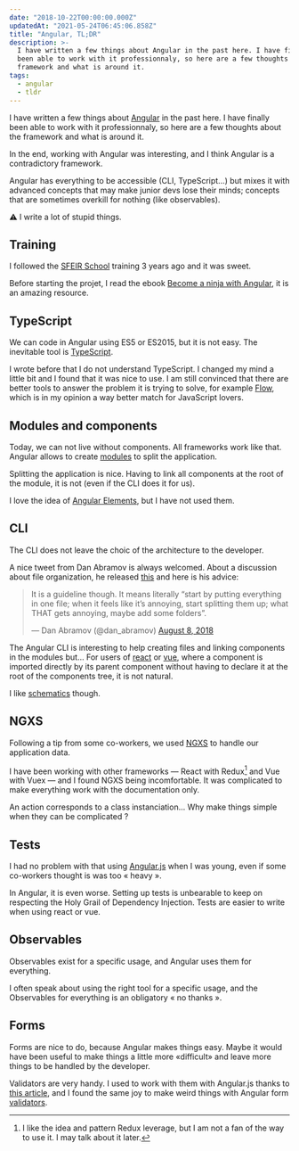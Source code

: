 ```yaml
---
date: "2018-10-22T00:00:00.000Z"
updatedAt: "2021-05-24T06:45:06.858Z"
title: "Angular, TL;DR"
description: >-
  I have written a few things about Angular in the past here. I have finally
  been able to work with it professionnaly, so here are a few thoughts about the
  framework and what is around it.
tags:
  - angular
  - tldr
---
```


I have written a few things about [Angular](https://angular.io/) in the past here. I have finally been able to work with it professionnaly, so here are a few thoughts about the framework and what is around it.

In the end, working with Angular was interesting, and I think Angular is a contradictory framework.

Angular has everything to be accessible (CLI, TypeScript...) but mixes it with advanced concepts that may make junior devs lose their minds; concepts that are sometimes overkill for nothing (like observables).

⚠️ I write a lot of stupid things.

## Training

I followed the [SFEIR School](https://sfeir.com/formation/school/) training 3 years ago and it was sweet.

Before starting the projet, I read the ebook [Become a ninja with Angular](https://books.ninja-squad.com/angular), it is an amazing resource.

## TypeScript

We can code in Angular using ES5 or ES2015, but it is not easy. The inevitable tool is [TypeScript](http://www.typescriptlang.org/).

I wrote before that I do not understand TypeScript. I changed my mind a little bit and I found that it was nice to use. I am still convinced that there are better tools to answer the problem it is trying to solve, for example [Flow](https://flow.org/), which is in my opinion a way better match for JavaScript lovers.

## Modules and components

Today, we can not live without components. All frameworks work like that. Angular allows to create [modules](https://angular.io/guide/ngmodules) to split the application.

Splitting the application is nice. Having to link all components at the root of the module, it is not (even if the CLI does it for us).

I love the idea of [Angular Elements](https://angular.io/guide/elements), but I have not used them.

## CLI

The CLI does not leave the choic of the architecture to the developer.

A nice tweet from Dan Abramov is always welcomed. About a discussion about file organization, he released [this](http://react-file-structure.surge.sh/) and here is his advice:

<blockquote class="twitter-tweet" data-conversation="none" data-dnt="true"><p lang="en" dir="ltr">It is a guideline though. It means literally “start by putting everything in one file; when it feels like it’s annoying, start splitting them up; what THAT gets annoying, maybe add some folders”.</p>&mdash; Dan Abramov (@dan_abramov) <a href="https://twitter.com/dan_abramov/status/1027248875072114689?ref_src=twsrc%5Etfw">August 8, 2018</a></blockquote>

The Angular CLI is interesting to help creating files and linking components in the modules but... For users of [react](https://reactjs.org/) or [vue](https://vuejs.org/), where a component is imported directly by its parent component without having to declare it at the root of the components tree, it is not natural.

I like [schematics](https://blog.angular.io/schematics-an-introduction-dc1dfbc2a2b2) though.

## NGXS

Following a tip from some co-workers, we used [NGXS](https://ngxs.gitbook.io/ngxs) to handle our application data.

I have been working with other frameworks &mdash; React with Redux[^1] and Vue with Vuex &mdash; and I found NGXS being incomfortable. It was complicated to make everything work with the documentation only.

An action corresponds to a class instanciation... Why make things simple when they can be complicated ?

[^1]: I like the idea and pattern Redux leverage, but I am not a fan of the way to use it. I may talk about it later.

## Tests

I had no problem with that using [Angular.js](https://angularjs.org/) when I was young, even if some co-workers thought is was too « heavy ».

In Angular, it is even worse. Setting up tests is unbearable to keep on respecting the Holy Grail of Dependency Injection. Tests are easier to write when using react or vue.

## Observables

Observables exist for a specific usage, and Angular uses them for everything.

I often speak about using the right tool for a specific usage, and the Observables for everything is an obligatory « no thanks ».

## Forms

Forms are nice to do, because Angular makes things easy. Maybe it would have been useful to make things a little more «difficult» and leave more things to be handled by the developer.

Validators are very handy. I used to work with them with Angular.js thanks to [this article](https://www.yearofmoo.com/2014/09/taming-forms-in-angularjs-1-3.html), and I found the same joy to make weird things with Angular form [validators](https://angular.io/guide/form-validation#custom-validators).
